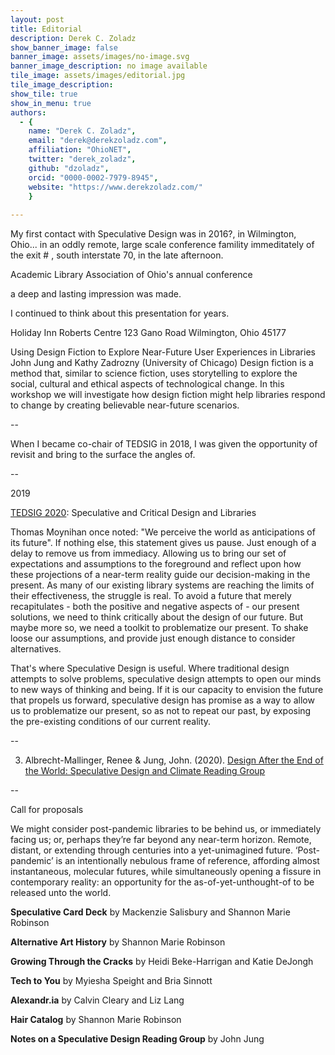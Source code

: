 ```yaml
---
layout: post
title: Editorial
description: Derek C. Zoladz
show_banner_image: false
banner_image: assets/images/no-image.svg
banner_image_description: no image available
tile_image: assets/images/editorial.jpg
tile_image_description:
show_tile: true
show_in_menu: true
authors:
  - {
    name: "Derek C. Zoladz",
    email: "derek@derekzoladz.com",
    affiliation: "OhioNET",
    twitter: "derek_zoladz",
    github: "dzoladz",
    orcid: "0000-0002-7979-8945",
    website: "https://www.derekzoladz.com/"
    }
 
---
```


My first contact with Speculative Design was in 2016?, in Wilmington, Ohio... in an oddly remote, large scale conference famility immeditately of the exit # , south interstate 70, in the late afternoon.

Academic Library Association of Ohio's annual conference

a deep and lasting impression was made.

I continued to think about this presentation for years.

Holiday Inn Roberts Centre
123 Gano Road
Wilmington, Ohio 45177

Using Design Fiction to Explore Near-Future User Experiences in Libraries
John Jung and Kathy Zadrozny (University of Chicago)
Design fiction is a method that, similar to science fiction, uses storytelling to explore the social, cultural and ethical aspects of technological change. In this workshop we will investigate how design fiction might help libraries respond to change by creating believable near-future scenarios. 

--

When I became co-chair of TEDSIG in 2018, I was given the opportunity of revisit and bring to the surface the angles of.

--

2019

[TEDSIG 2020](https://tedsig.alaoweb.org/): Speculative and Critical Design and Libraries

Thomas Moynihan once noted: "We perceive the world as anticipations of its future". If nothing else, this statement gives us pause. Just enough of a delay to remove us from immediacy. Allowing us to bring our set of expectations and assumptions to the foreground and reflect upon how these projections of a near-term reality guide our decision-making in the present. As many of our existing library systems are reaching the limits of their effectiveness, the struggle is real. To avoid a future that merely recapitulates - both the positive and negative aspects of - our present solutions, we need to think critically about the design of our future. But maybe more so, we need a toolkit to problematize our present. To shake loose our assumptions, and provide just enough distance to consider alternatives.

That's where Speculative Design is useful. Where traditional design attempts to solve problems, speculative design attempts to open our minds to new ways of thinking and being. If it is our capacity to envision the future that propels us forward, speculative design has promise as a way to allow us to problematize our present, so as not to repeat our past, by exposing the pre-existing conditions of our current reality.

--

3. Albrecht-Mallinger, Renee & Jung, John. (2020). [Design After the End of the World: Speculative Design and Climate Reading Group](https://dzoladz.github.io/2020-reading-group/)

--

Call for proposals

We might consider post-pandemic libraries to be behind us, or immediately facing us; or, perhaps they’re far beyond any near-term horizon. Remote, distant, or extending through centuries into a yet-unimagined future. ‘Post-pandemic’ is an intentionally nebulous frame of reference, affording almost instantaneous, molecular futures, while simultaneously opening a fissure in contemporary reality: an opportunity for the as-of-yet-unthought-of to be released unto the world.


**Speculative Card Deck** by Mackenzie Salisbury and Shannon Marie Robinson

**Alternative Art History** by Shannon Marie Robinson

**Growing Through the Cracks** by Heidi Beke-Harrigan and Katie DeJongh

**Tech to You** by Myiesha Speight and Bria Sinnott

**Alexandr.ia** by Calvin Cleary and Liz Lang 

**Hair Catalog** by Shannon Marie Robinson

**Notes on a Speculative Design Reading Group** by John Jung

